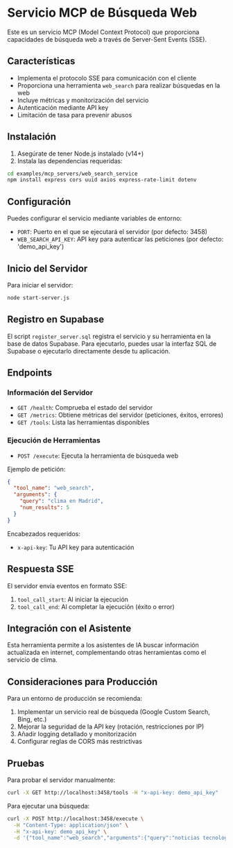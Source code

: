 # Servicio MCP de Búsqueda Web

Este es un servicio MCP (Model Context Protocol) que proporciona capacidades de búsqueda web a través de Server-Sent Events (SSE).

## Características

- Implementa el protocolo SSE para comunicación con el cliente
- Proporciona una herramienta `web_search` para realizar búsquedas en la web
- Incluye métricas y monitorización del servicio
- Autenticación mediante API key
- Limitación de tasa para prevenir abusos

## Instalación

1. Asegúrate de tener Node.js instalado (v14+)
2. Instala las dependencias requeridas:

```bash
cd examples/mcp_servers/web_search_service
npm install express cors uuid axios express-rate-limit dotenv
```

## Configuración

Puedes configurar el servicio mediante variables de entorno:

- `PORT`: Puerto en el que se ejecutará el servidor (por defecto: 3458)
- `WEB_SEARCH_API_KEY`: API key para autenticar las peticiones (por defecto: 'demo_api_key')

## Inicio del Servidor

Para iniciar el servidor:

```bash
node start-server.js
```

## Registro en Supabase

El script `register_server.sql` registra el servicio y su herramienta en la base de datos Supabase.
Para ejecutarlo, puedes usar la interfaz SQL de Supabase o ejecutarlo directamente desde tu aplicación.

## Endpoints

### Información del Servidor

- `GET /health`: Comprueba el estado del servidor
- `GET /metrics`: Obtiene métricas del servidor (peticiones, éxitos, errores)
- `GET /tools`: Lista las herramientas disponibles

### Ejecución de Herramientas

- `POST /execute`: Ejecuta la herramienta de búsqueda web

Ejemplo de petición:

```json
{
  "tool_name": "web_search",
  "arguments": {
    "query": "clima en Madrid",
    "num_results": 5
  }
}
```

Encabezados requeridos:
- `x-api-key`: Tu API key para autenticación

## Respuesta SSE

El servidor envía eventos en formato SSE:

1. `tool_call_start`: Al iniciar la ejecución
2. `tool_call_end`: Al completar la ejecución (éxito o error)

## Integración con el Asistente

Esta herramienta permite a los asistentes de IA buscar información actualizada en internet, complementando otras herramientas como el servicio de clima.

## Consideraciones para Producción

Para un entorno de producción se recomienda:

1. Implementar un servicio real de búsqueda (Google Custom Search, Bing, etc.)
2. Mejorar la seguridad de la API key (rotación, restricciones por IP)
3. Añadir logging detallado y monitorización
4. Configurar reglas de CORS más restrictivas

## Pruebas

Para probar el servidor manualmente:

```bash
curl -X GET http://localhost:3458/tools -H "x-api-key: demo_api_key"
```

Para ejecutar una búsqueda:

```bash
curl -X POST http://localhost:3458/execute \
  -H "Content-Type: application/json" \
  -H "x-api-key: demo_api_key" \
  -d '{"tool_name":"web_search","arguments":{"query":"noticias tecnología","num_results":3}}'
```
